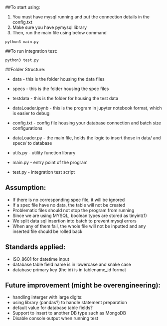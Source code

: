 ##To start using:
1. You must have mysql running and put the connection details in the config.txt
2. Make sure you have pymysql library
3. Then, run the main file using below command
```
python3 main.py
```

##To run integration test:
```
python3 test.py
```


##Folder Structure:
- data - this is the folder housing the data files
- specs - this is the folder housing the spec files
- testdata - this is the folder for housing the test data

- dataLoader.ipynb -  this is the program in jupyter notebook format, which is easier to debug

- config.txt - config file housing your database connection and batch size configurations
- dataLoader.py - the main file, holds the logic to insert those in data/ and specs/ to database
- utils.py - utility function library
- main.py - entry point of the program
- test.py - integration test script

## Assumption:
- If there is no corresponding spec file, it will be ignored
- If a spec file have no data, the table will not be created
- Problematic files should not stop the program from running
- Since we are using MYSQL, boolean types are stored as tinyint(1)
- We split data sql insertion into batch to prevent mysql errors
- When any of them fail, the whole file will not be inputted and any inserted file should be rolled back

## Standards applied:
- ISO_8601 for datetime input
- database table field name is in lowercase and snake case
- database primary key (the id) is in tablename_id format

## Future improvement (might be overengineering):
- handling interger with large digits:
- using library (pandas?) to handle statement preparation
- default value for database table fields?
- Support to insert to another DB type such as MongoDB
- Disable console output when running test